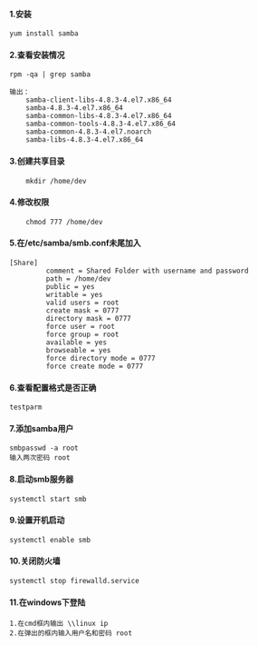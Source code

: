 #### 1.安装
	yum install samba

#### 2.查看安装情况
 	rpm -qa | grep samba

 	输出：
		samba-client-libs-4.8.3-4.el7.x86_64
		samba-4.8.3-4.el7.x86_64
		samba-common-libs-4.8.3-4.el7.x86_64
		samba-common-tools-4.8.3-4.el7.x86_64
		samba-common-4.8.3-4.el7.noarch
		samba-libs-4.8.3-4.el7.x86_64
		
#### 3.创建共享目录
		mkdir /home/dev
	
#### 4.修改权限
		chmod 777 /home/dev
		
#### 5.在/etc/samba/smb.conf未尾加入 
```
[Share]
         comment = Shared Folder with username and password
         path = /home/dev
         public = yes
         writable = yes
         valid users = root
         create mask = 0777
         directory mask = 0777
         force user = root
         force group = root
         available = yes
         browseable = yes
         force directory mode = 0777
         force create mode = 0777
```
#### 6.查看配置格式是否正确
	testparm
	        
#### 7.添加samba用户
	smbpasswd -a root
	输入两次密码 root
	
#### 8.启动smb服务器
	systemctl start smb
	
#### 9.设置开机启动
	systemctl enable smb
	
#### 10.关闭防火墙
	systemctl stop firewalld.service
	
#### 11.在windows下登陆
	1.在cmd框内输出 \\linux ip
	2.在弹出的框内输入用户名和密码 root